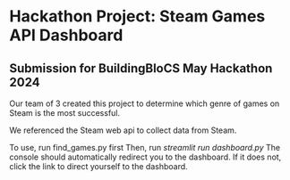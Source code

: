 # Hackathon Project: Steam Games API Dashboard
## Submission for BuildingBloCS May Hackathon 2024

Our team of 3 created this project to determine which genre of games on Steam is the most successful.

We referenced the Steam web api to collect data from Steam.

To use, run find_games.py first
Then, run *streamlit run dashboard.py*
The console should automatically redirect you to the dashboard.
If it does not, click the link to direct yourself to the dashboard.
